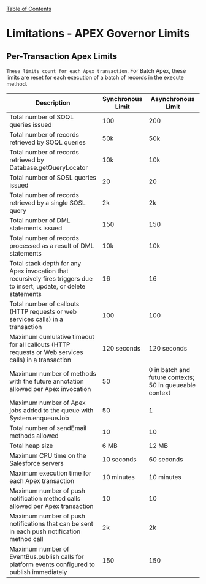 [Table of Contents](../Documentation.md)

# Limitations - APEX Governor Limits

## Per-Transaction Apex Limits
`These limits count for each Apex transaction`. For Batch Apex, these limits are reset for each execution of a batch of records in the execute method.

| Description | Synchronous Limit | Asynchronous Limit |
|-------------|-------------------|--------------------|
| Total number of SOQL queries issued | 100 | 200 |
| Total number of records retrieved by SOQL queries | 50k | 50k |
| Total number of records retrieved by Database.getQueryLocator | 10k | 10k |
| Total number of SOSL queries issued | 20 | 20 |
| Total number of records retrieved by a single SOSL query | 2k | 2k |
| Total number of DML statements issued | 150 | 150 |
| Total number of records processed as a result of DML statements | 10k | 10k |
| Total stack depth for any Apex invocation that recursively fires triggers due to insert, update, or delete statements | 16 | 16 |
| Total number of callouts (HTTP requests or web services calls) in a transaction | 100 | 100 |
| Maximum cumulative timeout for all callouts (HTTP requests or Web services calls) in a transaction | 120 seconds | 120 seconds |
| Maximum number of methods with the future annotation allowed per Apex invocation | 50 | 0 in batch and future contexts; 50 in queueable context |
| Maximum number of Apex jobs added to the queue with System.enqueueJob | 50 | 1 |
| Total number of sendEmail methods allowed | 10 | 10 |
| Total heap size | 6 MB | 12 MB |
| Maximum CPU time on the Salesforce servers | 10 seconds | 60 seconds |
| Maximum execution time for each Apex transaction | 10 minutes | 10 minutes |
| Maximum number of push notification method calls allowed per Apex transaction | 10 | 10 |
| Maximum number of push notifications that can be sent in each push notification method call | 2k | 2k |
| Maximum number of EventBus.publish calls for platform events configured to publish immediately | 150 | 150 |

